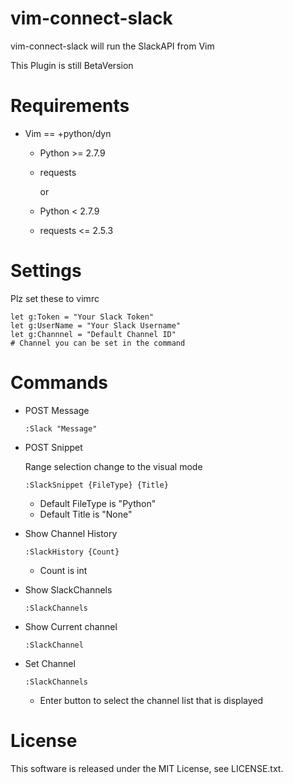 vim-connect-slack
====================
vim-connect-slack will run the SlackAPI from Vim

This Plugin is still BetaVersion

Requirements
=================
* Vim == +python/dyn
  * Python >= 2.7.9
  * requests
    
       or
    
   * Python < 2.7.9
   * requests <= 2.5.3   



Settings
=================
Plz set these to vimrc

    let g:Token = "Your Slack Token"
    let g:UserName = "Your Slack Username"
    let g:Channnel = "Default Channel ID"
    # Channel you can be set in the command
    
    

Commands
=================

* POST Message

  `:Slack "Message"`

* POST Snippet
   
  Range selection change to the visual mode  
  
  `:SlackSnippet {FileType} {Title}`
  * Default FileType is "Python"
  * Default Title is "None"

* Show Channel History

  `:SlackHistory {Count}`
  * Count is int
 

* Show SlackChannels

  `:SlackChannels`


* Show Current channel

  `:SlackChannel`


* Set Channel

   `:SlackChannels`  
   * Enter button to select the channel list that is displayed



License
=================
This software is released under the MIT License, see LICENSE.txt.
